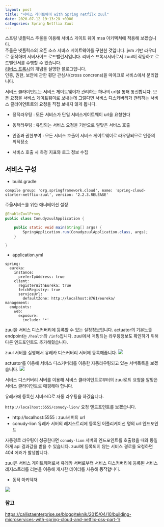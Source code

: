 ```yaml
---
layout: post
title: "서비스 게이트웨이 with Spring netfilx zuul"
date: 2020-07-12 19:13:28 +0900
categories: Spring Netflix Zuul
---
```

스프링 넷플릭스 주울을 이용해 서비스 게이트 웨이 msa 아키텍쳐에 적용해 보겠습니다.  
주울은 넷플릭스의 오픈 소스 서비스 게이트웨이를 구현한 것입니다. jvm 기반 라우터로 동작하며 서버사이드 로드밸런서입니다.
리버스 프록시서버로서 zuul이 작동하고 로드밸런서를 수행할 수 있습니다.  
[리버스 프록시](https://m.blog.naver.com/alice_k106/221190043948)의 개념을 설명한 블로그입니다.  
인증, 권한, 보안에 관한 횡단 관심사(cross concrens)을 마이크로 서비스에서 분리합니다.

서비스 클라이언트는 서비스 게이트웨이가 관리하는 하나의 url을 통해 통신합니다. 모든 요청을 서비스 게이트웨이로 보내는데 그렇다면 서비스 디스커버리가 관리하는 서비스 클라이언트로의 요청을 직접 보내지 않게 됩니다.

- 정적라우팅 : 모든 서비스가 단일 서비스게이트웨이 url을 요청한다

- 동적라우팅 : 유입되는 서비스 요청을 기반으로 알맞은 서비스 호출

- 인증과 권한부여 : 모든 서비스 호출이 서비스 게이트웨이로 라우팅되므로 인증의 최적장소

- 서비스 호출 시 측정 지표와 로그 정보 수집

## 서비스 구성
- build.gradle

```
compile group: 'org.springframework.cloud', name: 'spring-cloud-starter-netflix-zuul', version: '2.2.3.RELEASE'
```

주울서비스를 위한 애너테이션 설정
```java
@EnableZuulProxy
public class ConudyzuulApplication {

    public static void main(String[] args) {
        SpringApplication.run(ConudyzuulApplication.class, args);
    }

}
```

- application.yml

```
spring:
  eureka:
    instance:
      preferIpAddress: true
    client:
      registerWithEureka: true
      fetchRegistry: true
      serviceUrl:
        defaultZone: http://localhost:8761/eureka/
management:
  endpoints:
    web:
      exposure:
        include: '*'

```

zuul을 서비스 디스커버리에 등록할 수 있는 설정정보입니다.
actuator의 기본노출 endpoint는 ``/health``와 ``/info``입니다. zuul에서 매핑되는 라우팅정보도 확인하기 위해 다른 엔드포인트도 추가해줬습니다.

zuul 서버를 실행해서 유레카 디스커버리 서버에 등록해줍니다.
![](../../../../static/img/20200714-springnetfilxzuul/eureka-registry.JPG)

actuator를 이용해 서비스 디스커버리를 이용한 자동라우팅되고 있는 서버목록을 보겠습니다.
![](../../../../static/img/20200714-springnetfilxzuul/route-list.JPG)  

서비스 디스커버리 서버를 이용해 서비스 클라이언트로부터의 zuul로의 요청을 알맞은 서비스 클라이언트로 매핑해야 합니다.

유레카에 등록한 서비스ID로 자동 라우팅을 하겠습니다.

``http://localhost:5555/conudy-lion/`` 요청 엔드포인트를 보겠습니다.
- http://localhost:5555 : zuul서버의 url
- conudy-lion 유레카 서버의 레지스트리에 등록된 어플리케이션 명의 url 엔드포인트

자동경로 라우팅이 성공한다면 ``conudy-lion`` 서버의 엔드포인트를 호출했을 때와 동일하게 api 결과값을 받을 수 있습니다.
zuul에 등록되지 않는 서비스 경로를 요청하면 404 에러가 발생합니다.  

zuul은 서비스 게이트웨어로서 유레카 서버로부터 서비스 디스커버리에 등록된 서비스 레지스트리를 리본을 이용해 캐시한 데이터를 사용해 동작합니다.
- 동작 아키텍쳐

![](../../../../static/img/20200714-springnetfilxzuul/architecture.JPG)



### 참고  
https://callistaenterprise.se/blogg/teknik/2015/04/10/building-microservices-with-spring-cloud-and-netflix-oss-part-1/
